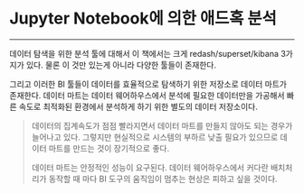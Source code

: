# Jupyter Notebook에 의한 애드혹 분석
---
데이터 탐색을 위한 분석 툴에 대해서 이 책에서는 크게 redash/superset/kibana 3가지가 있다.
물론 이 것만 있는게 아니라 다양한 툴들이 존재한다.

그리고 이러한 BI 툴들이 데이터를 효율적으로 탐색하기 위한 저장소로 데이터 마트가 존재한다.
데이터 마트는 데이터 웨어하우스에서 분석에 필요한 데이터만을 가공해서 빠른 속도로 최적화된 환경에서 분석하게 하기 위한 별도의 데이터 저장소이다.

> 데이터의 집계속도가 점점 빨라지면서 데이터 마트를 만들지 않아도 되는 경우가 늘어나고 있다.
> 그렇지만 현실적으로 시스템의 부하르 낮출 필요가 있으므로 데이터 마트를 만드는 것이 장기적으로 좋다.
> 
> 데이터 마트는 안정적인 성능이 요구된다. 데이터 웨어하우스에서 커다란 배치처리가 동작할 때 마다 BI 도구의 움직임이 멈추는 현상은 피하고 싶을 것이다.